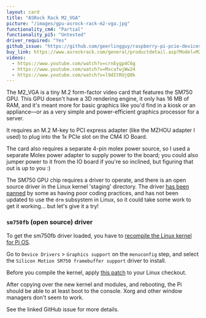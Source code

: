 ```yaml
---
layout: card
title: "ASRock Rack M2_VGA"
picture: "/images/gpu-asrock-rack-m2-vga.jpg"
functionality_cm4: "Partial"
functionality_pi5: "Untested"
driver_required: "Yes"
github_issue: "https://github.com/geerlingguy/raspberry-pi-pcie-devices/issues/62"
buy_link: https://www.asrockrack.com/general/productdetail.asp?Model=M2_VGA
videos:
  - https://www.youtube.com/watch?v=crnEygp4C6g
  - https://www.youtube.com/watch?v=MxcafwjWw24
  - https://www.youtube.com/watch?v=l9dItRUjQ0k
---
```

The M2_VGA is a tiny M.2 form-factor video card that features the SM750 GPU. This GPU doesn't have a 3D rendering engine, it only has 16 MB of RAM, and it's meant more for basic graphics like you'd find in a kiosk or an appliance—or as a very simple and power-efficient graphics processor for a server.

It requires an M.2 M-key to PCI express adapter (like the MZHOU adapter I used) to plug into the 1x PCIe slot on the CM4 IO Board.

The card also requires a separate 4-pin molex power source, so I used a separate Molex power adapter to supply power to the board; you could also jumper power to it from the IO board if you're so inclined, but figuring that out is up to you :)

The SM750 GPU chip requires a driver to operate, and there is an open source driver in the Linux kernel 'staging' directory. The driver [has been panned](https://www.phoronix.com/scan.php?page=news_item&px=MTA2OTk) by some as having poor coding practices, and has not been updated to use the `drm` subsystem in Linux, so it could take some work to get it working... but let's give it a try!

### `sm750fb` (open source) driver

To get the sm750fb driver loaded, you have to [recompile the Linux kernel for Pi OS](https://github.com/geerlingguy/raspberry-pi-pcie-devices/tree/master/extras/cross-compile).

Go to `Device Drivers` > `Graphics support` on the `menuconfig` step, and select the `Silicon Motion SM750 framebuffer support` driver to install.

Before you compile the kernel, apply [this patch](https://patch-diff.githubusercontent.com/raw/geerlingguy/linux/pull/2.diff) to your Linux checkout.

After copying over the new kernel and modules, and rebooting, the Pi should be able to at least boot to the console. Xorg and other window managers don't seem to work.

See the linked GitHub issue for more details.

